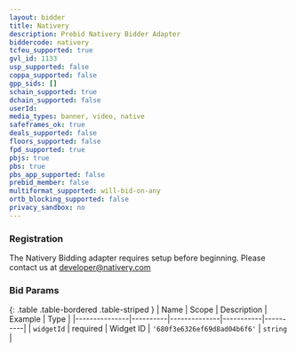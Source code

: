 ```yaml
---
layout: bidder
title: Nativery
description: Prebid Nativery Bidder Adapter
biddercode: nativery
tcfeu_supported: true
gvl_id: 1133
usp_supported: false
coppa_supported: false
gpp_sids: []
schain_supported: true
dchain_supported: false
userId:
media_types: banner, video, native
safeframes_ok: true
deals_supported: false
floors_supported: false
fpd_supported: true
pbjs: true
pbs: true
pbs_app_supported: false
prebid_member: false
multiformat_supported: will-bid-on-any
ortb_blocking_supported: false
privacy_sandbox: no
---
```


### Registration

The Nativery Bidding adapter requires setup before beginning. Please contact us at developer@nativery.com

### Bid Params

{: .table .table-bordered .table-striped }
| Name          | Scope    | Description  | Example   | Type     |
|---------------|----------|--------------|-----------|----------|
| `widgetId` | required | Widget ID | `'680f3e6326ef69d8ad04b6f6'` | `string` |
